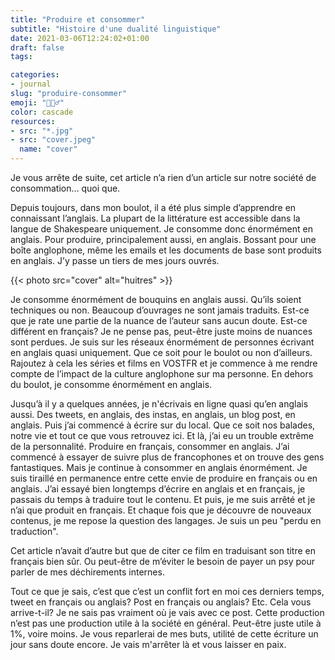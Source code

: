```yaml
---
title: "Produire et consommer"
subtitle: "Histoire d'une dualité linguistique"
date: 2021-03-06T12:24:02+01:00
draft: false
tags: 

categories:
- journal
slug: "produire-consommer"
emoji: "🤷🏼‍♂️"
color: cascade
resources:
- src: "*.jpg"
- src: "cover.jpeg"
  name: "cover"
---
```


Je vous arrête de suite, cet article n’a rien d’un article sur notre société de consommation… quoi que.

Depuis toujours, dans mon boulot, il a été plus simple d’apprendre en connaissant l’anglais. La plupart de la littérature est accessible dans la langue de Shakespeare uniquement. Je consomme donc énormément en anglais. Pour produire, principalement aussi, en anglais. Bossant pour une boîte anglophone, même les emails et les documents de base sont produits en anglais. J’y passe un tiers de mes jours ouvrés.

{{< photo src="cover" alt="huitres" >}}

Je consomme énormément de bouquins en anglais aussi. Qu’ils soient techniques ou non. Beaucoup d’ouvrages ne sont jamais traduits. Est-ce que je rate une partie de la nuance de l’auteur sans aucun doute. Est-ce différent en français? Je ne pense pas, peut-être juste moins de nuances sont perdues. Je suis sur les réseaux énormément de personnes écrivant en anglais quasi uniquement. Que ce soit pour le boulot ou non d’ailleurs. Rajoutez à cela les séries et films en VOSTFR et je commence à me rendre compte de l’impact de la culture anglophone sur ma personne. En dehors du boulot, je consomme énormément en anglais.

Jusqu’à il y a quelques années, je n'écrivais en ligne quasi qu’en anglais aussi. Des tweets, en anglais, des instas, en anglais, un blog post, en anglais. Puis j’ai commencé à écrire sur du local. Que ce soit nos balades, notre vie et tout ce que vous retrouvez ici. Et là, j’ai eu un trouble extrême de la personnalité. Produire en français, consommer en anglais. J’ai commencé à essayer de suivre plus de francophones et on trouve des gens fantastiques. Mais je continue à consommer en anglais énormément. Je suis tiraillé en permanence entre cette envie de produire en français ou en anglais. J’ai essayé bien longtemps d’écrire en anglais et en français, je passais du temps à traduire tout le contenu. Et puis, je me suis arrêté et je n’ai que produit en français. Et chaque fois que je découvre de nouveaux contenus, je me repose la question des langages. Je suis un peu "perdu en traduction".

Cet article n’avait d’autre but que de citer ce film en traduisant son titre en français bien sûr. Ou peut-être de m’éviter le besoin de payer un psy pour parler de mes déchirements internes.

Tout ce que je sais, c’est que c’est un conflit fort en moi ces derniers temps, tweet en français ou anglais? Post en français ou anglais? Etc. Cela vous arrive-t-il? Je ne sais pas vraiment où je vais avec ce post. Cette production n’est pas une production utile à la société en général. Peut-être juste utile à 1%, voire moins. Je vous reparlerai de mes buts, utilité de cette écriture un jour sans doute encore. Je vais m'arrêter là et vous laisser en paix.